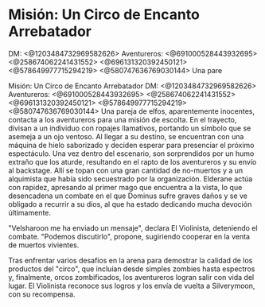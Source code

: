 # Misión: Un Circo de Encanto Arrebatador
DM: <@1203484732969582626> 
Aventureros: <@691000528443932695> <@258674062241431552> <@696131320392450121> <@578649977715294219> <@580747636769030144> 
Una pare

Misión: Un Circo de Encanto Arrebatador
DM: <@1203484732969582626> 
Aventureros: <@691000528443932695> <@258674062241431552> <@696131320392450121> <@578649977715294219> <@580747636769030144> 
Una pareja de elfos, aparentemente inocentes, contacta a los aventureros para una misión de escolta. En el trayecto, divisan a un individuo con ropajes llamativos, portando un símbolo que se asemeja a un ojo ventoso. Al llegar a su destino, se encuentran con una máquina de hielo saborizado y deciden esperar para presenciar el próximo espectáculo. Una vez dentro del escenario, son sorprendidos por un humo extraño que los aturde, resultando en el rapto de los aventureros y su envío al backstage. Allí se topan con una gran cantidad de no-muertos y a un alquimista que había sido secuestrado por la organización. Elderane actúa con rapidez, apresando al primer mago que encuentra a la vista, lo que desencadena un combate en el que Dominus sufre graves daños y se ve obligado a recurrir a su dios, al que ha estado dedicando mucha devoción últimamente.

"Velsharoon me ha enviado un mensaje", declara El Violinista, deteniendo el combate. "Podemos discutirlo", propone, sugiriendo cooperar en la venta de muertos vivientes.

Tras enfrentar varios desafíos en la arena para demostrar la calidad de los productos del "circo", que incluían desde simples zombies hasta espectros y, finalmente, orcos zombificados, los aventureros logran salir con vida del lugar. El Violinista reconoce sus logros y los envía de vuelta a Silverymoon, con su recompensa.

